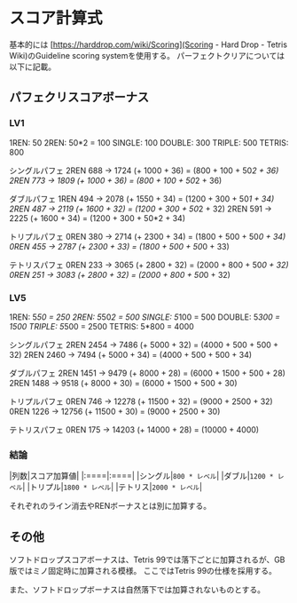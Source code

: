 # スコア計算式

基本的には [https://harddrop.com/wiki/Scoring](Scoring - Hard Drop - Tetris Wiki)のGuideline scoring systemを使用する。
パーフェクトクリアについては以下に記載。

## パフェクリスコアボーナス

### LV1

1REN:   50
2REN:   50*2 = 100
SINGLE: 100
DOUBLE: 300
TRIPLE: 500
TETRIS: 800

シングルパフェ
2REN  688 -> 1724 (+ 1000 + 36) = (800 + 100 + 50*2 + 36)
2REN  773 -> 1809 (+ 1000 + 36) = (800 + 100 + 50*2 + 36)

ダブルパフェ
1REN  494 -> 2078 (+ 1550 + 34) = (1200 + 300 + 50*1 + 34)
2REN  487 -> 2119 (+ 1600 + 32) = (1200 + 300 + 50*2 + 32)
2REN  591 -> 2225 (+ 1600 + 34) = (1200 + 300 + 50*2 + 34)

トリプルパフェ
0REN  380 -> 2714 (+ 2300 + 34) = (1800 + 500 + 50*0 + 34)
0REN  455 -> 2787 (+ 2300 + 33) = (1800 + 500 + 50*0 + 33)

テトリスパフェ
0REN  233 -> 3065 (+ 2800 + 32) = (2000 + 800 + 50*0 + 32)
0REN  251 -> 3083 (+ 2800 + 32) = (2000 + 800 + 50*0 + 32)

### LV5

1REN:   5*50   = 250
2REN:   5*50*2 = 500
SINGLE: 5*100  = 500
DOUBLE: 5*300  = 1500
TRIPLE: 5*500  = 2500
TETRIS: 5*800  = 4000

シングルパフェ
2REN  2454 -> 7486 (+ 5000 + 32) = (4000 + 500 + 500 + 32)
2REN  2460 -> 7494 (+ 5000 + 34) = (4000 + 500 + 500 + 34)

ダブルパフェ
2REN  1451 -> 9479 (+ 8000 + 28) = (6000 + 1500 + 500 + 28)
2REN  1488 -> 9518 (+ 8000 + 30) = (6000 + 1500 + 500 + 30)

トリプルパフェ
0REN  746  -> 12278 (+ 11500 + 32) = (9000 + 2500 + 32)
0REN  1226 -> 12756 (+ 11500 + 30) = (9000 + 2500 + 30)

テトリスパフェ
0REN  175 -> 14203 (+ 14000 + 28) = (10000 + 4000)

### 結論

|列数|スコア加算値|
|:====|:====|
|シングル|`800 * レベル`|
|ダブル|`1200 * レベル`|
|トリプル|`1800 * レベル`|
|テトリス|`2000 * レベル`|

それぞれのライン消去やRENボーナスとは別に加算する。

## その他

ソフトドロップスコアボーナスは、Tetris 99では落下ごとに加算されるが、GB版ではミノ固定時に加算される模様。
ここではTetris 99の仕様を採用する。

また、ソフトドロップボーナスは自然落下では加算されないものとする。
